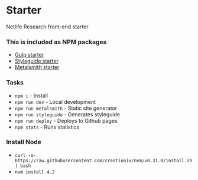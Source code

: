 # Starter
Netlife Research front-end starter

### This is included as NPM packages
* [Gulp starter](https://github.com/netliferesearch/starter-gulp)
* [Styleguide starter](https://github.com/netliferesearch/starter-styleguide)
* [Metalsmith starter](https://github.com/netliferesearch/starter-metalsmith)

### Tasks
* `npm i` - Install
* `npm run dev` - Local development
* `npm run metalsmith` - Static site generator
* `npm run styleguide` - Generates styleguide
* `npm run deploy` - Deploys to Github pages
* `npm stats` - Runs statistics

### Install Node
* `curl -o- https://raw.githubusercontent.com/creationix/nvm/v0.31.0/install.sh | bash`
* `nvm install 4.2`
